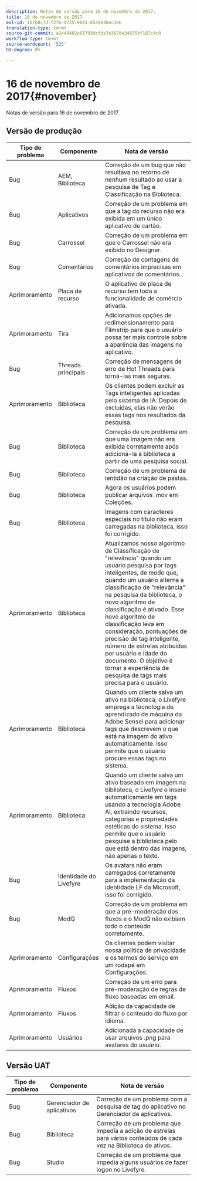 ```yaml
---
description: Notas de versão para 16 de novembro de 2017.
title: 16 de novembro de 2017
exl-id: 167b8c7d-f2fb-4735-9681-d349646ec3eb
translation-type: tm+mt
source-git-commit: a2449482e617939cfda7e367da34875bf187c4c9
workflow-type: tm+mt
source-wordcount: '525'
ht-degree: 8%

---
```


# 16 de novembro de 2017{#november}

Notas de versão para 16 de novembro de 2017.

## Versão de produção

| **Tipo de problema** | **Componente** | **Nota de versão** |
|---|---|---|
| Bug | AEM, Biblioteca | Correção de um bug que não resultava no retorno de nenhum resultado ao usar a pesquisa de Tag e Classificação na Biblioteca. |
| Bug | Aplicativos | Correção de um problema em que a tag do recurso não era exibida em um único aplicativo de cartão. |
| Bug | Carrossel | Correção de um problema em que o Carrossel não era exibido no Designer. |
| Bug | Comentários | Correção de contagens de comentários imprecisas em aplicativos de comentários. |
| Aprimoramento | Placa de recurso | O aplicativo de placa de recurso tem toda a funcionalidade de comércio ativada. |
| Aprimoramento | Tira | Adicionamos opções de redimensionamento para Filmstrip para que o usuário possa ter mais controle sobre a aparência das imagens no aplicativo. |
| Bug | Threads principais | Correção de mensagens de erro de Hot Threads para torná-las mais seguras. |
| Aprimoramento | Biblioteca | Os clientes podem excluir as Tags inteligentes aplicadas pelo sistema de IA. Depois de excluídas, elas não verão essas tags nos resultados da pesquisa. |
| Bug | Biblioteca | Correção de um problema em que uma imagem não era exibida corretamente após adicioná-la à biblioteca a partir de uma pesquisa social. |
| Bug | Biblioteca | Correção de um problema de lentidão na criação de pastas. |
| Bug | Biblioteca | Agora os usuários podem publicar arquivos .mov em Coleções. |
| Bug | Biblioteca | Imagens com caracteres especiais no título não eram carregadas na biblioteca, isso foi corrigido. |
| Aprimoramento | Biblioteca | Atualizamos nosso algoritmo de Classificação de &quot;relevância&quot; quando um usuário pesquisa por tags inteligentes, de modo que, quando um usuário alterna a classificação de &quot;relevância&quot; na pesquisa da biblioteca, o novo algoritmo de classificação é ativado. Esse novo algoritmo de classificação leva em consideração, pontuações de precisão de tag inteligente, número de estrelas atribuídas por usuário e idade do documento. O objetivo é tornar a experiência de pesquisa de tags mais precisa para o usuário. |
| Aprimoramento | Biblioteca | Quando um cliente salva um ativo na biblioteca, o Livefyre emprega a tecnologia de aprendizado de máquina da Adobe Sensei para adicionar tags que descrevem o que está na imagem do ativo automaticamente. Isso permite que o usuário procure essas tags no sistema. |
| Aprimoramento | Biblioteca | Quando um cliente salva um ativo baseado em imagem na biblioteca, o Livefyre o insere automaticamente em tags usando a tecnologia Adobe AI, extraindo recursos, categorias e propriedades estéticas do sistema. Isso permite que o usuário pesquise a biblioteca pelo que está dentro das imagens, não apenas o texto. |
| Bug | Identidade do Livefyre | Os avatars não eram carregados corretamente para a implementação da identidade LF da Microsoft, isso foi corrigido. |
| Bug | ModQ | Correção de um problema em que a pré-moderação dos fluxos e o ModQ não exibiam todo o conteúdo corretamente. |
| Aprimoramento | Configurações | Os clientes podem visitar nossa política de privacidade e os termos do serviço em um rodapé em Configurações. |
| Aprimoramento | Fluxos | Correção de um erro para pré-moderação de regras de fluxo baseadas em email. |
| Aprimoramento | Fluxos | Adição da capacidade de filtrar o conteúdo do fluxo por idioma. |
| Aprimoramento | Usuários | Adicionada a capacidade de usar arquivos .png para avatares do usuário. |

## Versão UAT

| **Tipo de problema** | **Componente** | **Nota de versão** |
|---|---|---|
| Bug | Gerenciador de aplicativos | Correção de um problema com a pesquisa de tag do aplicativo no Gerenciador de aplicativos. |
| Bug | Biblioteca | Correção de um problema que impedia a adição de estrelas para vários conteúdos de cada vez na Biblioteca de ativos. |
| Bug | Studio | Correção de um problema que impedia alguns usuários de fazer logon no Livefyre. |
